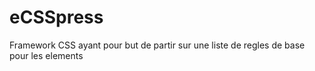 # eCSSpress #

Framework CSS ayant pour but de partir sur une liste de regles de base pour les elements
